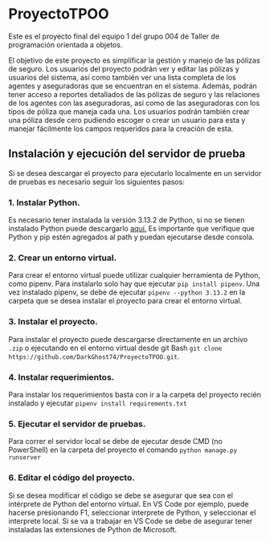 # ProyectoTPOO
Este es el proyecto final del equipo 1 del grupo 004 de Taller de programación orientada a objetos.

El objetivo de este proyecto es simplificar la gestión y manejo de las pólizas de seguro. Los usuarios del proyecto podrán ver y editar las pólizas y usuarios del sistema, así como también ver una lista completa de los agentes y aseguradoras que se encuentran en el sistema. Además, podrán tener acceso a reportes detallados de las pólizas de seguro y las relaciones de los agentes con las aseguradoras, así como de las aseguradoras con los tipos de póliza que maneja cada una. Los usuarios podrán también crear una póliza desde cero pudiendo escoger o crear un usuario para esta y manejar fácilmente los campos requeridos para la creación de esta.

## Instalación y ejecución del servidor de prueba
Si se desea descargar el proyecto para ejecutarlo localmente en un servidor de pruebas es necesario seguir los siguientes pasos:
### 1. Instalar Python.
Es necesario tener instalada la versión 3.13.2 de Python, si no se tienen instalado Python puede descargarlo [aquí.](https://www.python.org/downloads/) Es importante que verifique que Python y pip estén agregados al path y puedan ejecutarse desde consola.
### 2. Crear un entorno virtual.
Para crear el entorno virtual puede utilizar cualquier herramienta de Python, como pipenv. Para instalarlo solo hay que ejecutar `pip install pipenv`. Una vez instalado pipenv, se debe de ejecutar `pipenv --python 3.13.2` en la carpeta que se desea instalar el proyecto para crear el entorno virtual.
### 3. Instalar el proyecto.
Para instalar el proyecto puede descargarse directamente en un archivo `.zip` o ejecutando en el entorno virtual desde git Bash `git clone https://github.com/DarkGhost74/ProyectoTPOO.git`.
### 4. Instalar requerimientos.
Para instalar los requerimientos basta con ir a la carpeta del proyecto recién instalado y ejecutar `pipenv install requirements.txt`
### 5. Ejecutar el servidor de pruebas.
Para correr el servidor local se debe de ejecutar desde CMD (no PowerShell) en la carpeta del proyecto el comando `python manage.py runserver`
### 6. Editar el código del proyecto.
Si se desea modificar el código se debe se asegurar que sea con el intérprete de Python del entorno virtual. En VS Code por ejemplo, puede hacerse presionando F1, seleccionar interprete de Python, y seleccionar el interprete local. Si se va a trabajar en VS Code se debe de asegurar tener instaladas las extensiones de Python de Microsoft.
